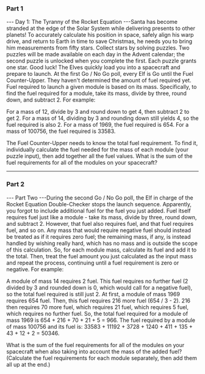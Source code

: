 ### Part 1

--- Day 1: The Tyranny of the Rocket Equation ---Santa has become stranded at the edge of the Solar System while delivering presents to other planets! To accurately calculate his position in space, safely align his warp drive, and return to Earth in time to save Christmas, he needs you to bring him measurements from fifty stars.
Collect stars by solving puzzles.  Two puzzles will be made available on each day in the Advent calendar; the second puzzle is unlocked when you complete the first.  Each puzzle grants one star. Good luck!
The Elves quickly load you into a spacecraft and prepare to launch.
At the first Go / No Go poll, every Elf is Go until the Fuel Counter-Upper.  They haven't determined the amount of fuel required yet.
Fuel required to launch a given module is based on its mass.  Specifically, to find the fuel required for a module, take its mass, divide by three, round down, and subtract 2.
For example:

For a mass of 12, divide by 3 and round down to get 4, then subtract 2 to get 2.
For a mass of 14, dividing by 3 and rounding down still yields 4, so the fuel required is also 2.
For a mass of 1969, the fuel required is 654.
For a mass of 100756, the fuel required is 33583.

The Fuel Counter-Upper needs to know the total fuel requirement.  To find it, individually calculate the fuel needed for the mass of each module (your puzzle input), then add together all the fuel values.
What is the sum of the fuel requirements for all of the modules on your spacecraft?


---

### Part 2

--- Part Two ---During the second Go / No Go poll, the Elf in charge of the Rocket Equation Double-Checker stops the launch sequence.  Apparently, you forgot to include additional fuel for the fuel you just added.
Fuel itself requires fuel just like a module - take its mass, divide by three, round down, and subtract 2.  However, that fuel also requires fuel, and that fuel requires fuel, and so on.  Any mass that would require negative fuel should instead be treated as if it requires zero fuel; the remaining mass, if any, is instead handled by wishing really hard, which has no mass and is outside the scope of this calculation.
So, for each module mass, calculate its fuel and add it to the total.  Then, treat the fuel amount you just calculated as the input mass and repeat the process, continuing until a fuel requirement is zero or negative. For example:

A module of mass 14 requires 2 fuel.  This fuel requires no further fuel (2 divided by 3 and rounded down is 0, which would call for a negative fuel), so the total fuel required is still just 2.
At first, a module of mass 1969 requires 654 fuel.  Then, this fuel requires 216 more fuel (654 / 3 - 2).  216 then requires 70 more fuel, which requires 21 fuel, which requires 5 fuel, which requires no further fuel.  So, the total fuel required for a module of mass 1969 is 654 + 216 + 70 + 21 + 5 = 966.
The fuel required by a module of mass 100756 and its fuel is: 33583 + 11192 + 3728 + 1240 + 411 + 135 + 43 + 12 + 2 = 50346.

What is the sum of the fuel requirements for all of the modules on your spacecraft when also taking into account the mass of the added fuel? (Calculate the fuel requirements for each module separately, then add them all up at the end.)
